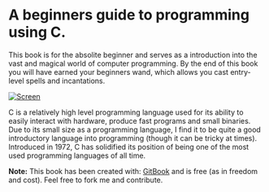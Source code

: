 A beginners guide to programming using C.
======

This book is for the absolite beginner and serves as a introduction
into the vast and magical world of computer programming. By the end
of this book you will have earned your beginners wand, which allows
you cast entry-level spells and incantations. 

[![Screen](https://raw.github.com/jdillon646/BeginnersC/master/res/wand.jpg)](https://raw.github.com/jdillon646/BeginnersC/master/res/wand.jpg)	

C is a relatively high level programming language used for its
ability to easily interact with hardware, produce fast programs
and small binaries. Due to its small size as a programming language, 
I find it to be quite a good introductory language into programming 
(though it can be tricky at times). Introduced in 1972, C has solidified 
its position of being one of the most used programming languages of all time.


**Note:** This book has been created with: [GitBook](http://www.gitbook.io) 
and is free (as in freedom and cost). Feel free to fork me and contribute. 
